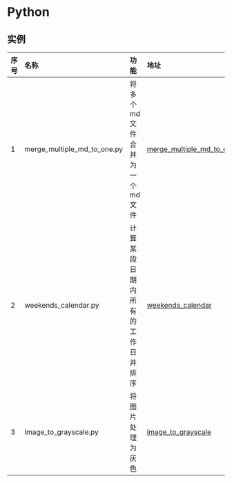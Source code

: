 # Python

## 实例

| 序号 | 名称 | 功能 | 地址 |
|:--|:--|:--|:--|
| 1 | merge_multiple_md_to_one.py | 将多个md文件合并为一个md文件 | [merge_multiple_md_to_one](https://github.com/lishige/python/releases/tag/merge_multiple_md_to_one) |
| 2 | weekends_calendar.py | 计算某段日期内所有的工作日并排序 | [weekends_calendar](https://github.com/lishige/python/releases/tag/weekends_calendar) |
| 3 | image_to_grayscale.py | 将图片处理为灰色 | [image_to_grayscale](https://github.com/lishige/python/releases/tag/image_to_grayscale) |
